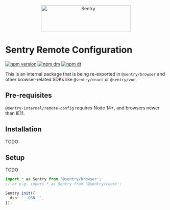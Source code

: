 <p align="center">
  <a href="https://sentry.io/?utm_source=github&utm_medium=logo" target="_blank">
    <img src="https://sentry-brand.storage.googleapis.com/sentry-wordmark-dark-280x84.png" alt="Sentry" width="280" height="84">
  </a>
</p>

# Sentry Remote Configuration

[![npm version](https://img.shields.io/npm/v/@sentry-internal/remote-config.svg)](https://www.npmjs.com/package/@sentry-internal/remote-config)
[![npm dm](https://img.shields.io/npm/dm/@sentry-internal/remote-config.svg)](https://www.npmjs.com/package/@sentry-internal/remote-config)
[![npm dt](https://img.shields.io/npm/dt/@sentry-internal/remote-config.svg)](https://www.npmjs.com/package/@sentry-internal/remote-config)

This is an internal package that is being re-exported in `@sentry/browser` and other browser-related SDKs like
`@sentry/react` or `@sentry/vue`.

## Pre-requisites

`@sentry-internal/remote-config` requires Node 14+, and browsers newer than IE11.

## Installation

TODO

## Setup

TODO 
```javascript
import * as Sentry from '@sentry/browser';
// or e.g. import * as Sentry from '@sentry/react';

Sentry.init({
  dsn: '__DSN__',
});
```

